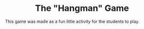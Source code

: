 <h1 align="center">The "Hangman" Game</h1>
This game was made as a fun little activity for the students to play.